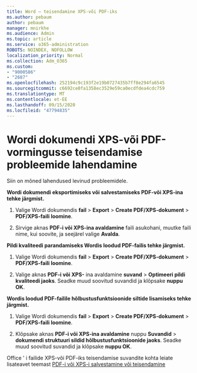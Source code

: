 ```yaml
---
title: Word – teisendamine XPS-või PDF-iks
ms.author: pebaum
author: pebaum
manager: mnirkhe
ms.audience: Admin
ms.topic: article
ms.service: o365-administration
ROBOTS: NOINDEX, NOFOLLOW
localization_priority: Normal
ms.collection: Adm_O365
ms.custom:
- "9000586"
- "2687"
ms.openlocfilehash: 252194c9c193f2e19b0727435b7ff8e294fa6545
ms.sourcegitcommit: c6692ce0fa1358ec3529e59ca0ecdfdea4cdc759
ms.translationtype: MT
ms.contentlocale: et-EE
ms.lasthandoff: 09/15/2020
ms.locfileid: "47794835"
---
```

# <a name="resolve-issues-converting-a-word-document-to-xps-or-pdf"></a>Wordi dokumendi XPS-või PDF-vormingusse teisendamise probleemide lahendamine

Siin on mõned lahendused levinud probleemidele. 

**Wordi dokumendi eksportimiseks või salvestamiseks PDF-või XPS-ina tehke järgmist.**

1. Valige Wordi dokumendis **fail**  >  **Export**  >  **Create PDF/XPS-dokument**  >  **PDF/XPS-faili loomine**.

2. Sirvige aknas **PDF-i või XPS-ina avaldamine** faili asukohani, muutke faili nime, kui soovite, ja seejärel valige **Avalda**.

**Pildi kvaliteedi parandamiseks Wordis loodud PDF-failis tehke järgmist.**

1. Valige Wordi dokumendis **fail**  >  **Export**  >  **Create PDF/XPS-dokument**  >  **PDF/XPS-faili loomine**.

2. Valige aknas **PDF-i või XPS-** ina avaldamine **suvand**  >  **Optimeeri pildi kvaliteedi jaoks**. Seadke muud soovitud suvandid ja klõpsake **nuppu OK**. 

**Wordis loodud PDF-failile hõlbustusfunktsioonide siltide lisamiseks tehke järgmist.**
 
1. Valige Wordi dokumendis **fail**  >  **Export**  >  **Create PDF/XPS-dokument**  >  **PDF/XPS-faili loomine**.

2. Klõpsake aknas **PDF-i või XPS-ina avaldamine** nuppu **Suvandid**  >  **dokumendi struktuuri sildid hõlbustusfunktsioonide jaoks**. Seadke muud soovitud suvandid ja klõpsake **nuppu OK**.

Office ' i failide XPS-või PDF-iks teisendamise suvandite kohta leiate lisateavet teemast [PDF-i või XPS-i salvestamine või teisendamine](https://support.office.com/article/d85416c5-7d77-4fd6-a216-6f4bf7c7c110)